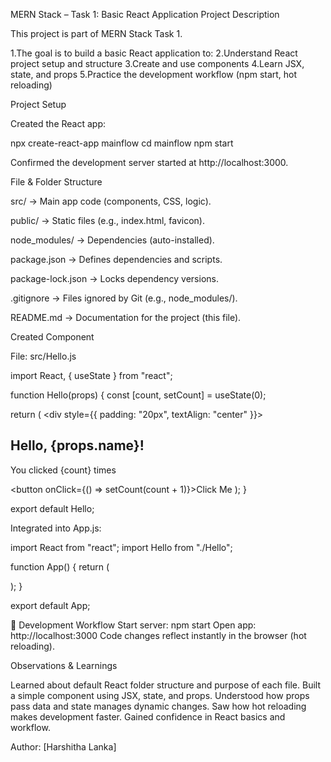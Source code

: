MERN Stack – Task 1: Basic React Application
Project Description

This project is part of MERN Stack Task 1.

1.The goal is to build a basic React application to:
2.Understand React project setup and structure
3.Create and use components
4.Learn JSX, state, and props
5.Practice the development workflow (npm start, hot reloading)

Project Setup

Created the React app:

npx create-react-app mainflow
cd mainflow
npm start


Confirmed the development server started at http://localhost:3000.

File & Folder Structure

src/ → Main app code (components, CSS, logic).

public/ → Static files (e.g., index.html, favicon).

node_modules/ → Dependencies (auto-installed).

package.json → Defines dependencies and scripts.

package-lock.json → Locks dependency versions.

.gitignore → Files ignored by Git (e.g., node_modules/).

README.md → Documentation for the project (this file).

Created Component

File: src/Hello.js

import React, { useState } from "react";

function Hello(props) {
  const [count, setCount] = useState(0);

  return (
    <div style={{ padding: "20px", textAlign: "center" }}>
      <h2>Hello, {props.name}!</h2>
      <p>You clicked {count} times</p>
      <button onClick={() => setCount(count + 1)}>Click Me</button>
    </div>
  );
}

export default Hello;


Integrated into App.js:

import React from "react";
import Hello from "./Hello";

function App() {
  return (
    <div>
      <Hello name="Student" />
    </div>
  );
}

export default App;

🔄 Development Workflow
Start server: npm start
Open app: http://localhost:3000
Code changes reflect instantly in the browser (hot reloading).

Observations & Learnings

Learned about default React folder structure and purpose of each file.
Built a simple component using JSX, state, and props.
Understood how props pass data and state manages dynamic changes.
Saw how hot reloading makes development faster.
Gained confidence in React basics and workflow.


Author: [Harshitha Lanka]
